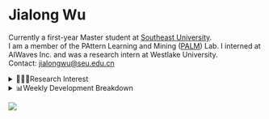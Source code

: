 #  Jialong Wu

Currently a first-year Master student at [Southeast University](https://www.seu.edu.cn/english/).<br>
I am a member of the PAttern Learning and Mining ([PALM](http://palm.seu.edu.cn/home.html)) Lab. I interned at AIWaves Inc. and was a research intern at Westlake University.<br>
Contact: jialongwu@seu.edu.cn
<details><summary>👨🏻‍💻Research Interest</summary>
My current research interests primarily encompass three aspects:

- Exploring the **synergies** between large-scale and small-scale models.
- Investigating the <strong>personalization and interactive</strong> abilities of LLMs.
- Utilizing  <strong>causal inference</strong>  to mitigate bias in conventional NLP tasks.

Recent works:
[Constituency Parsing using LLMs](https://arxiv.org/pdf/2310.19462.pdf), [Agents](https://arxiv.org/pdf/2309.07870.pdf)
</details>

<details><summary>📊Weekly Development Breakdown</summary>

<!--START_SECTION:waka-->

```txt
From: 19 December 2023 - To: 26 December 2023

Total Time: 23 hrs 48 mins

Python        12 hrs 40 mins  █████████████▒░░░░░░░░░░░   53.25 %
Other         5 hrs 2 mins    █████▒░░░░░░░░░░░░░░░░░░░   21.16 %
Bash          3 hrs 3 mins    ███▒░░░░░░░░░░░░░░░░░░░░░   12.84 %
Text          1 hr 7 mins     █▒░░░░░░░░░░░░░░░░░░░░░░░   04.73 %
YAML          30 mins         ▓░░░░░░░░░░░░░░░░░░░░░░░░   02.12 %
```

<!--END_SECTION:waka-->

[![wakatime](https://wakatime.com/badge/user/c6720b29-9431-4a60-bc9d-e1fb2b6bd65f.svg)](https://wakatime.com/@c6720b29-9431-4a60-bc9d-e1fb2b6bd65f)
</details>

![](https://komarev.com/ghpvc/?username=callanwu)
